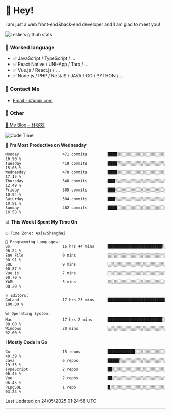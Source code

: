 # 👋 Hey!

I am just a web front-end&back-end developer and I am glad to meet you!

![Leslie's github stats](https://github-readme-stats.vercel.app/api?username=unsafe-ptr&&show_icons=true&&title_color=1abc9c&&icon_color=1abc9c)


### 📝 Worked language

- ✅ JavaScript / TypeScript / ...
- ✅ React Native / UNI-App / Taro / ...
- ✅ Vue.js / React.js / ...
- ✅ Node.js / PHP / NestJS / JAVA / GO / PYTHON / ...

### 📮 Contact Me

- [Email - i#iobiji.com](mailto:i@iobiji.com)


### 🤪 Other

[📌 My Blog - 林尽欢](https://iobiji.com)

<!--START_SECTION:waka-->
![Code Time](http://img.shields.io/badge/Code%20Time-1%2C747%20hrs%2045%20mins-blue)

📅 **I'm Most Productive on Wednesday** 

```text
Monday                   471 commits         ████░░░░░░░░░░░░░░░░░░░░░   16.90 % 
Tuesday                  419 commits         ████░░░░░░░░░░░░░░░░░░░░░   15.03 % 
Wednesday                478 commits         ████░░░░░░░░░░░░░░░░░░░░░   17.15 % 
Thursday                 348 commits         ███░░░░░░░░░░░░░░░░░░░░░░   12.49 % 
Friday                   305 commits         ███░░░░░░░░░░░░░░░░░░░░░░   10.94 % 
Saturday                 304 commits         ███░░░░░░░░░░░░░░░░░░░░░░   10.91 % 
Sunday                   462 commits         ████░░░░░░░░░░░░░░░░░░░░░   16.58 % 
```


📊 **This Week I Spent My Time On** 

```text
🕑︎ Time Zone: Asia/Shanghai

💬 Programming Languages: 
Go                       16 hrs 44 mins      ████████████████████████░   96.24 % 
Env File                 9 mins              ░░░░░░░░░░░░░░░░░░░░░░░░░   00.91 % 
SQL                      9 mins              ░░░░░░░░░░░░░░░░░░░░░░░░░   00.87 % 
Vue.js                   7 mins              ░░░░░░░░░░░░░░░░░░░░░░░░░   00.70 % 
YAML                     3 mins              ░░░░░░░░░░░░░░░░░░░░░░░░░   00.29 % 

🔥 Editors: 
GoLand                   17 hrs 23 mins      █████████████████████████   100.00 % 

💻 Operating System: 
Mac                      17 hrs 2 mins       ████████████████████████░   98.00 % 
Windows                  20 mins             ░░░░░░░░░░░░░░░░░░░░░░░░░   02.00 % 
```

**I Mostly Code in Go** 

```text
Go                       15 repos            ████████████░░░░░░░░░░░░░   48.39 % 
Java                     6 repos             █████░░░░░░░░░░░░░░░░░░░░   19.35 % 
TypeScript               2 repos             ██░░░░░░░░░░░░░░░░░░░░░░░   06.45 % 
Vue                      2 repos             ██░░░░░░░░░░░░░░░░░░░░░░░   06.45 % 
PLpgSQL                  1 repo              █░░░░░░░░░░░░░░░░░░░░░░░░   03.23 % 
```




 Last Updated on 24/05/2025 01:24:58 UTC
<!--END_SECTION:waka-->
---
